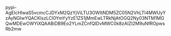 pypi-AgEIcHlwaS5vcmcCJDYxM2QzYjViLTU3OWItNDM5ZC05N2VhLTI4MWUyYzAyNGIwYQACKlszLCI0YmYyYzE1ZS1jMmEwLTRkNjAtOGQ2Ny03NTM1MGQwMDEwOWYiXQAABiDB9Eo2YLmZCnfQIDvMWC0k8zAIZI2M9uNfROpwsRb2mw
